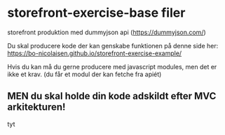 # storefront-exercise-base filer
storefront produktion med dummyjson api (https://dummyjson.com/)

Du skal producere kode der kan genskabe funktionen på denne side her: https://bo-nicolaisen.github.io/storefront-exercise-example/

Hvis du kan må du gerne producere med javascript modules, men det er ikke et krav. (du får et modul der kan fetche fra apiét)

## MEN du skal holde din kode adskildt efter MVC arkitekturen!
tyt